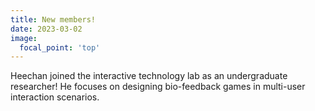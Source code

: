 ```yaml
---
title: New members!
date: 2023-03-02
image:
  focal_point: 'top'
---
```


Heechan joined the interactive technology lab as an undergraduate researcher!
He focuses on designing bio-feedback games in multi-user interaction scenarios. 